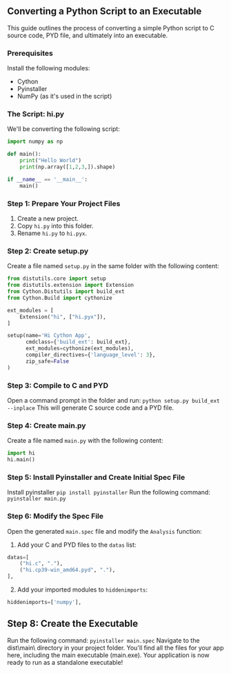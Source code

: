 
## Converting a Python Script to an Executable

This guide outlines the process of converting a simple Python script to C source code, PYD file, and ultimately into an executable.

### Prerequisites

Install the following modules:
- Cython
- Pyinstaller
- NumPy (as it's used in the script)

### The Script: hi.py

We'll be converting the following script:

```python
import numpy as np

def main():
    print("Hello World")
    print(np.array([1,2,3,]).shape)

if __name__ == '__main__':
    main()
```
### Step 1: Prepare Your Project Files

1.  Create a new project.
2.  Copy `hi.py` into this folder.
3.  Rename `hi.py` to `hi.pyx`.

### Step 2: Create setup.py

Create a file named `setup.py` in the same folder with the following content:
```python
from distutils.core import setup
from distutils.extension import Extension
from Cython.Distutils import build_ext
from Cython.Build import cythonize

ext_modules = [
    Extension("hi", ["hi.pyx"]),
]

setup(name='Hi Cython App',
      cmdclass={'build_ext': build_ext},
      ext_modules=cythonize(ext_modules),
      compiler_directives={'language_level': 3},
      zip_safe=False
)
```

### Step 3: Compile to C and PYD
Open a command prompt in the folder and run:
```python setup.py build_ext --inplace```
This will generate C source code and a PYD file.

### Step 4: Create main.py
Create a file named `main.py` with the following content:
```python
import hi
hi.main()
```

### Step 5: Install Pyinstaller and Create Initial Spec File
Install pyinstaller
```pip install pyinstaller```
Run the following command:
```pyinstaller main.py```

### Step 6: Modify the Spec File

Open the generated `main.spec` file and modify the `Analysis` function:

1.  Add your C and PYD files to the `datas` list:
```python
datas=[
    ("hi.c", "."),
    ("hi.cp39-win_amd64.pyd", "."),
],
```
2. Add your imported modules to `hiddenimports`:
```python
hiddenimports=['numpy'],
```

## Step 8: Create the Executable

Run the following command:
```pyinstaller main.spec```
Navigate to the dist\main\ directory in your project folder. You'll find all the files for your app here, including the main executable (main.exe). Your application is now ready to run as a standalone executable!

